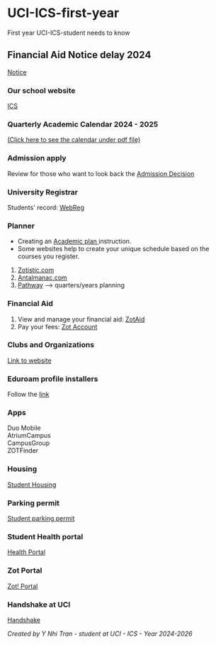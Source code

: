 # UCI-ICS-first-year
First year UCI-ICS-student needs to know

## Financial Aid Notice delay 2024

[Notice](https://uci.edu/status/fin-aid.php)

### Our school website

[ICS](https://ics.uci.edu/)

### Quarterly Academic Calendar 2024 - 2025

[(Click here to see the calendar under pdf file)](https://reg.uci.edu/calendars/quarterly/2024-2025/calendar24-25.pdf)

### Admission apply

Review for those who want to look back the [Admission Decision](https://apply.admissions.uci.edu/portal/applicantstatus?tab=home)

### University Registrar

Students' record: [WebReg](https://www.reg.uci.edu/)

### Planner
- Creating an [Academic plan ](https://ics.uci.edu/academics/undergraduate-academic-advising/creating-an-academic-plan/) instruction.
- Some websites help to create your unique schedule based on the courses you register.
1. [Zotistic.com](https://zotistics.com/)
2. [Antalmanac.com](https://antalmanac.com/)
3. [Pathway](https://www.anteaterpathway.com/) --> quarters/years planning

### Financial Aid

1. View and manage your financial aid: [ZotAid](https://www.ofas.uci.edu/login.php)
2. Pay your fees: [Zot Account](https://zotaccount.uci.edu/login.jsp)

### Clubs and Organizations

[Link to website](https://ics.uci.edu/student-experience/clubs-organizations/)

### Eduroam profile installers

Follow the [link](https://eduroam.oit.uci.edu/)

### Apps

Duo Mobile  
AtriumCampus  
CampusGroup  
ZOTFinder

<!--### Canvas

Link to [Canvas](https://shib.service.uci.edu/idp/profile/SAML2/Redirect/SSO?execution=e1s2)
-->

### Housing

[Student Housing](https://housing.uci.edu/start/)

### Parking permit

[Student parking permit](https://parking.uci.edu/permits/student/)

### Student Health portal

[Health Portal](https://osh.chs.uci.edu/)

### Zot Portal

[Zot! Portal](https://portal.uci.edu/)

### Handshake at UCI

[Handshake](https://career.uci.edu/handshake/)

*Created by Y Nhi Tran - student at UCI - ICS - Year 2024-2026*
